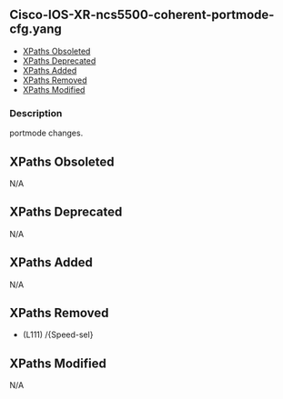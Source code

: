 ## Cisco-IOS-XR-ncs5500-coherent-portmode-cfg.yang

- [XPaths Obsoleted](#xpaths-obsoleted)
- [XPaths Deprecated](#xpaths-deprecated)
- [XPaths Added](#xpaths-added)
- [XPaths Removed](#xpaths-removed)
- [XPaths Modified](#xpaths-modified)

### Description

portmode changes.

## XPaths Obsoleted

N/A

## XPaths Deprecated

N/A

## XPaths Added

N/A

## XPaths Removed

- (L111)	/{Speed-sel}

## XPaths Modified

N/A

